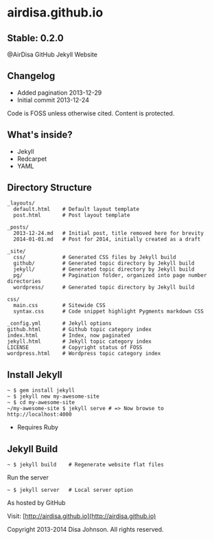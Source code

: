 airdisa.github.io
=================

Stable: 0.2.0
-------------

@AirDisa GitHub Jekyll Website

Changelog
---------

* Added pagination 2013-12-29
* Initial commit 2013-12-24

Code is FOSS unless otherwise cited. Content is protected.

What's inside?
--------------

* Jekyll
* Redcarpet
* YAML

Directory Structure
------------------

    _layouts/         
      default.html    # Default layout template
      post.html       # Post layout template

    _posts/         
      2013-12-24.md   # Initial post, title removed here for brevity
      2014-01-01.md   # Post for 2014, initially created as a draft

    _site/             
      css/            # Generated CSS files by Jekyll build
      github/         # Generated topic directory by Jekyll build
      jekyll/         # Generated topic directory by Jekyll build       
      pg/             # Pagination folder, organized into page number directories
      wordpress/      # Generated topic directory by Jekyll build              

    css/
      main.css        # Sitewide CSS
      syntax.css      # Code snippet highlight Pygments markdown CSS

    _config.yml       # Jekyll options
    github.html       # Github topic category index
    index.html        # Index, now paginated
    jekyll.html       # Jekyll topic category index
    LICENSE           # Copyright status of FOSS
    wordpress.html    # Wordpress topic category index


Install Jekyll
--------------

    ~ $ gem install jekyll
    ~ $ jekyll new my-awesome-site
    ~ $ cd my-awesome-site
    ~/my-awesome-site $ jekyll serve # => Now browse to http://localhost:4000

* Requires Ruby

Jekyll Build
------------

    ~ $ jekyll build    # Regenerate website flat files

Run the server

    ~ $ jekyll server   # Local server option

As hosted by GitHub

Visit: [http://airdisa.github.io](http://airdisa.github.io)

Copyright 2013-2014 Disa Johnson. All rights reserved.
